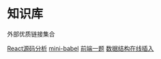 # 知识库

外部优质链接集合

[React源码分析](https://react.iamkasong.com/)
[mini-babel](https://github.com/jamiebuilds/the-super-tiny-compiler)
[前端一题](https://github.com/Advanced-Frontend/Daily-Interview-Question)
[数据结构在线插入](https://www.cs.usfca.edu/~galles/visualization/Algorithms.html)
